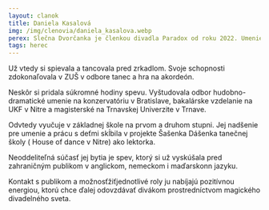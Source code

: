 ```yaml
---
layout: clanok
title: Daniela Kasalová
img: /img/clenovia/daniela_kasalova.webp
perex: Slečna Dvorčanka je členkou divadla Paradox od roku 2022. Umenie je jej blízke od útleho detstva.
tags: herec
---
```


Už vtedy si spievala a tancovala pred zrkadlom. Svoje schopnosti zdokonaľovala v ZUŠ v odbore tanec a hra na akordeón.

Neskôr si pridala súkromné hodiny spevu. Vyštudovala odbor hudobno-dramatické umenie na konzervatóriu v Bratislave, bakalárske vzdelanie na UKF v Nitre a magisterské na Trnavskej Univerzite v Trnave.

Odvtedy vyučuje v základnej škole na prvom a druhom stupni. Jej nadšenie pre umenie a prácu s deťmi skĺbila v projekte Šašenka Dášenka tanečnej školy ( House of dance v Nitre) ako lektorka. 

Neoddeliteľná súčasť jej bytia je spev, ktorý si už vyskúšala pred zahraničným publikom v anglickom, nemeckom i maďarskonn jazyku. 

Kontakt s publikom a možnosťžiťjednotlivé roly ju nabíjajú pozitívnou energiou, ktorú chce ďalej odovzdávať divákom prostredníctvom magického divadelného sveta. 